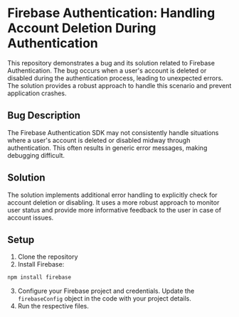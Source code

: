 # Firebase Authentication: Handling Account Deletion During Authentication

This repository demonstrates a bug and its solution related to Firebase Authentication.  The bug occurs when a user's account is deleted or disabled during the authentication process, leading to unexpected errors.  The solution provides a robust approach to handle this scenario and prevent application crashes.

## Bug Description
The Firebase Authentication SDK may not consistently handle situations where a user's account is deleted or disabled midway through authentication. This often results in generic error messages, making debugging difficult.

## Solution
The solution implements additional error handling to explicitly check for account deletion or disabling.  It uses a more robust approach to monitor user status and provide more informative feedback to the user in case of account issues.

## Setup
1.  Clone the repository
2.  Install Firebase:
```bash
npm install firebase
```
3.  Configure your Firebase project and credentials.  Update the `firebaseConfig` object in the code with your project details.
4. Run the respective files.